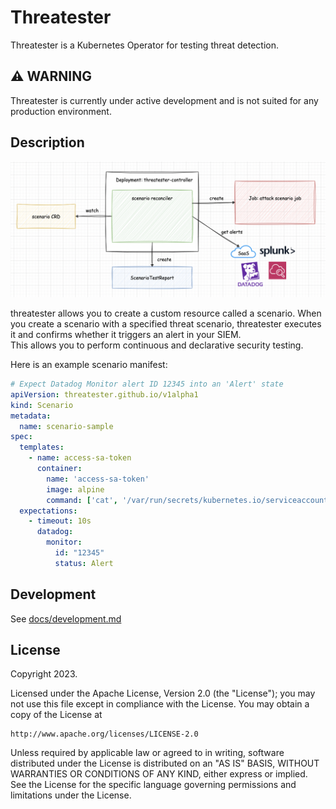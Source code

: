 # Threatester

Threatester is a Kubernetes Operator for testing threat detection.  

## ⚠ WARNING

Threatester is currently under active development and is not suited for any production environment.

## Description

![](docs/img/workload.png)

threatester allows you to create a custom resource called a scenario. When you create a scenario with a specified threat scenario, threatester executes it and confirms whether it triggers an alert in your SIEM.  
This allows you to perform continuous and declarative security testing.

Here is an example scenario manifest:

```yaml
# Expect Datadog Monitor alert ID 12345 into an 'Alert' state
apiVersion: threatester.github.io/v1alpha1
kind: Scenario
metadata:
  name: scenario-sample
spec:
  templates:
    - name: access-sa-token
      container:
        name: 'access-sa-token'
        image: alpine
        command: ['cat', '/var/run/secrets/kubernetes.io/serviceaccount/token']
  expectations:
    - timeout: 10s
      datadog:
        monitor:
          id: "12345"
          status: Alert
```

## Development

See [docs/development.md](docs/development.md)

## License

Copyright 2023.

Licensed under the Apache License, Version 2.0 (the "License");
you may not use this file except in compliance with the License.
You may obtain a copy of the License at

    http://www.apache.org/licenses/LICENSE-2.0

Unless required by applicable law or agreed to in writing, software
distributed under the License is distributed on an "AS IS" BASIS,
WITHOUT WARRANTIES OR CONDITIONS OF ANY KIND, either express or implied.
See the License for the specific language governing permissions and
limitations under the License.

